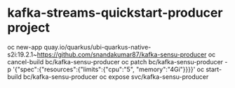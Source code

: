 # kafka-streams-quickstart-producer project
oc new-app quay.io/quarkus/ubi-quarkus-native-s2i:19.2.1~https://github.com/snandakumar87/kafka-sensu-producer
oc cancel-build bc/kafka-sensu-producer
oc patch bc/kafka-sensu-producer -p '{"spec":{"resources":{"limits":{"cpu":"5", "memory":"4Gi"}}}}'
oc start-build bc/kafka-sensu-producer
oc expose svc/kafka-sensu-producer
